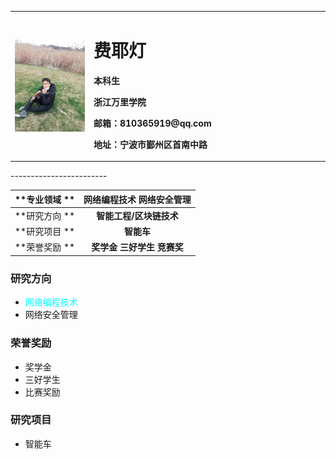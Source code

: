 <table border="0">
  <tr>
    <td width="25%">
      <img src="/FYD.jpg" width="100%">      
    </td>
    <td width="75%">
    <h1>费耶灯</h1>
      <p><b>本科生</b></p>
      <p><b>浙江万里学院</b></p>
      <p><b>邮箱：810365919@qq.com</b></p>
      <p><b>地址：宁波市鄞州区首南中路</b></p>    
    </td>
  </tr>
</table>
------------------------

  
  |  **专业领域 **    |   网络编程技术 网络安全管理  
| ------------- |:------------------:
| **研究方向 **   | __智能工程/区块链技术__
| **研究项目 **   | __智能车__
| **荣誉奖励 **   | __奖学金 三好学生 竞赛奖__



### 研究方向
- <font color=#00ffff>  网络编程技术 </font>
- 网络安全管理

  
### 荣誉奖励
- 奖学金
- 三好学生
- 比赛奖励



### 研究项目
- 智能车

